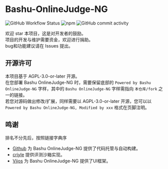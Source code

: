 # Bashu-OnlineJudge-NG

![GitHub Workflow Status](https://img.shields.io/github/workflow/status/hydro-dev/hydro/CI)
![npm](https://img.shields.io/npm/v/hydrooj?label=Bashu%20OnlineJudge-NG)
![GitHub commit activity](https://img.shields.io/github/commit-activity/y/hydro-dev/Hydro)

欢迎 star 本项目，这是对开发者的鼓励。  
项目的开发与维护需要资金，欢迎进行捐助。   
bug和功能建议请在 Issues 提出。 

## 开源许可

本项目基于 AGPL-3.0-or-later 开源。  
在您部署 Bashu OnlineJudge-NG 时，需要保留底部的 `Powered by Bashu OnlineJudge-NG` 字样，其中的 `Bashu OnlineJudge-NG` 字样需指向 `本仓库/fork` 之一的链接。  
若您对源码做出修改/扩展，同样需要以 AGPL-3.0-or-later 开源，您可以以 `Powered by Bashu OnlineJudge-NG, Modified by xxx` 格式在页脚注明。  

## 鸣谢

排名不分先后，按照链接字典序  

- [Github](https://github.com/) 为 Bashu OnlineJudge-NG 提供了代码托管与自动构建。  
- [criyle](https://github.com/criyle) 提供评测沙箱实现。  
- [Vijos](https://github.com/vijos/vj4) 为 Bashu OnlineJudge-NG 提供了UI框架。  
